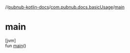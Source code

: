 //[pubnub-kotlin-docs](../../index.md)/[com.pubnub.docs.basicUsage](index.md)/[main](main.md)

# main

[jvm]\
fun [main](main.md)()
